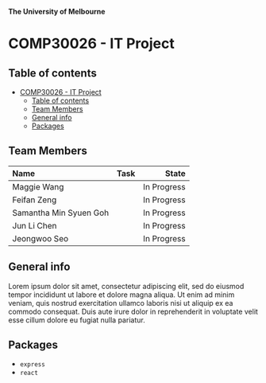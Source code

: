 **The University of Melbourne**
# COMP30026 - IT Project


## Table of contents
- [COMP30026 - IT Project](#comp30026---it-project)
  - [Table of contents](#table-of-contents)
  - [Team Members](#team-members)
  - [General info](#general-info)
  - [Packages](#packages)

## Team Members

| Name | Task | State |
| :---         |     :---:      |          ---: |
| Maggie Wang     |     |  In Progress|
| Feifan Zeng      |     |  In Progress |
| Samantha Min Syuen Goh    |     |  In Progress |
| Jun Li Chen    |     |  In Progress |
| Jeongwoo Seo    |     |  In Progress |

## General info
Lorem ipsum dolor sit amet, consectetur adipiscing elit, sed do eiusmod tempor incididunt ut labore et dolore magna aliqua. Ut enim ad minim veniam, quis nostrud exercitation ullamco laboris nisi ut aliquip ex ea commodo consequat. Duis aute irure dolor in reprehenderit in voluptate velit esse cillum dolore eu fugiat nulla pariatur.

## Packages
* `express`
* `react`
